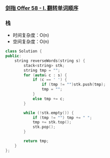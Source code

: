 ### [剑指 Offer 58 - I. 翻转单词顺序](https://leetcode-cn.com/problems/fan-zhuan-dan-ci-shun-xu-lcof/)

### 栈

- 时间复杂度：O(n)
- 空间复杂度：O(n)

```c++
class Solution {
public:
    string reverseWords(string s) {
        stack<string> stk;
        string tmp = "";
        for (auto& c : s) {
            if (c == ' ') {
                if (tmp != "")stk.push(tmp);
                tmp = "";
            }
            else tmp += c;
        }

        while (!stk.empty()) {
            if (tmp != "") tmp += " ";
            tmp += stk.top();
            stk.pop();
        }

        return tmp;
    }
};
```
